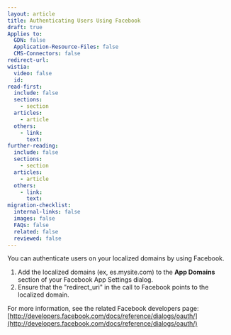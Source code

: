 ```yaml
---
layout: article
title: Authenticating Users Using Facebook
draft: true
Applies to:
  GDN: false
  Application-Resource-Files: false
  CMS-Connectors: false
redirect-url:
wistia:
  video: false
  id:
read-first:
  include: false
  sections:
    - section
  articles:
    - article
  others:
    - link:
      text:
further-reading:
  include: false
  sections:
    - section
  articles:
    - article
  others:
    - link:
      text:
migration-checklist:
  internal-links: false
  images: false
  FAQs: false
  related: false
  reviewed: false
---
```



You can authenticate users on your localized domains by using Facebook.

1.  Add the localized domains (ex, es.mysite.com) to the **App Domains** section of your Facebook App Settings dialog.
2.  Ensure that the "redirect_uri" in the call to Facebook points to the localized domain.

For more information, see the related Facebook developers page: [http://developers.facebook.com/docs/reference/dialogs/oauth/](http://developers.facebook.com/docs/reference/dialogs/oauth/)